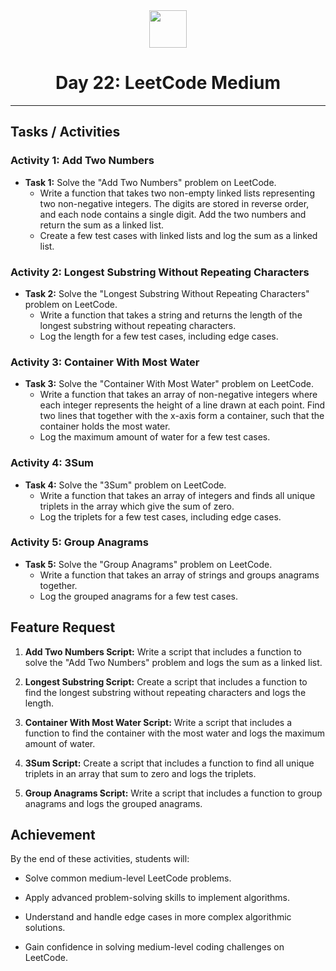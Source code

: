 <div align="center">
  <img height="60" src="https://img.icons8.com/color/344/javascript.png">
  <h1>Day 22: LeetCode Medium</h1>
</div>

---

## Tasks / Activities

### Activity 1: Add Two Numbers

- **Task 1:** Solve the "Add Two Numbers" problem on LeetCode.
  - Write a function that takes two non-empty linked lists representing two non-negative integers. The digits are stored in reverse order, and each node contains a single digit. Add the two numbers and return the sum as a linked list.
  - Create a few test cases with linked lists and log the sum as a linked list.

### Activity 2: Longest Substring Without Repeating Characters

- **Task 2:** Solve the "Longest Substring Without Repeating Characters" problem on LeetCode.
  - Write a function that takes a string and returns the length of the longest substring without repeating characters.
  - Log the length for a few test cases, including edge cases.

### Activity 3: Container With Most Water

- **Task 3:** Solve the "Container With Most Water" problem on LeetCode.
  - Write a function that takes an array of non-negative integers where each integer represents the height of a line drawn at each point. Find two lines that together with the x-axis form a container, such that the container holds the most water.
  - Log the maximum amount of water for a few test cases.

### Activity 4: 3Sum

- **Task 4:** Solve the "3Sum" problem on LeetCode.
  - Write a function that takes an array of integers and finds all unique triplets in the array which give the sum of zero.
  - Log the triplets for a few test cases, including edge cases.

### Activity 5: Group Anagrams

- **Task 5:** Solve the "Group Anagrams" problem on LeetCode.
  - Write a function that takes an array of strings and groups anagrams together.
  - Log the grouped anagrams for a few test cases.

## Feature Request

1. **Add Two Numbers Script:** Write a script that includes a function to solve the "Add Two Numbers" problem and logs the sum as a linked list.

2. **Longest Substring Script:** Create a script that includes a function to find the longest substring without repeating characters and logs the length.

3. **Container With Most Water Script:** Write a script that includes a function to find the container with the most water and logs the maximum amount of water.

4. **3Sum Script:** Create a script that includes a function to find all unique triplets in an array that sum to zero and logs the triplets.

5. **Group Anagrams Script:** Write a script that includes a function to group anagrams and logs the grouped anagrams.

## Achievement

By the end of these activities, students will:

- Solve common medium-level LeetCode problems.

- Apply advanced problem-solving skills to implement algorithms.

- Understand and handle edge cases in more complex algorithmic solutions.

- Gain confidence in solving medium-level coding challenges on LeetCode.
